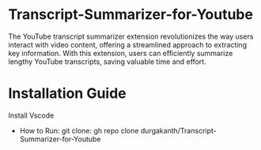 # Transcript-Summarizer-for-Youtube
The YouTube transcript summarizer extension revolutionizes the way users interact with video content, 
offering a streamlined approach to extracting key information. With this extension, users can efficiently 
summarize lengthy YouTube transcripts, saving valuable time and effort. 
# Installation Guide
Install Vscode
* How to Run:
git clone: gh repo clone durgakanth/Transcript-Summarizer-for-Youtube
